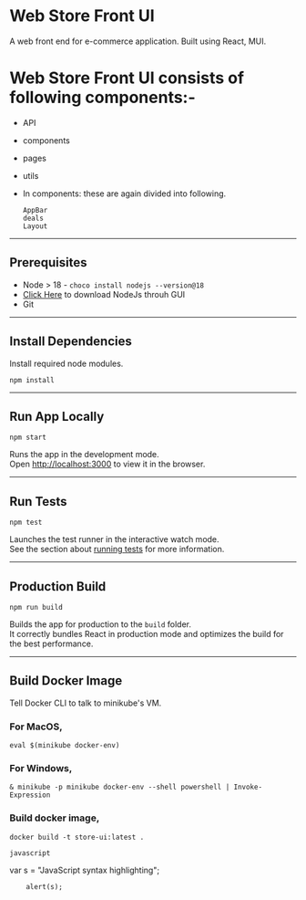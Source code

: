 # Web Store Front UI
A web front end for e-commerce application. Built using React, MUI.

# Web Store Front UI consists of following components:-
- API
- components
- pages
- utils
- In components: these are again divided into following.
 
  ```  
  AppBar
  deals
  Layout
---
## Prerequisites
- Node > 18 - ```choco install nodejs --version@18```
- [Click Here](https://nodejs.org/en/download/) to download NodeJs throuh GUI
- Git
***
## Install Dependencies
Install required node modules.

`npm install`
___
## Run App Locally
`npm start`

Runs the app in the development mode.\
Open [http://localhost:3000](http://localhost:3000) to view it in the browser.

___
## Run Tests
`npm test`

Launches the test runner in the interactive watch mode.\
See the section about [running tests](https://facebook.github.io/create-react-app/docs/running-tests) for more information.
***
## Production Build
 `npm run build`

Builds the app for production to the `build` folder.\
It correctly bundles React in production mode and optimizes the build for the best performance.
***
## Build Docker Image

Tell Docker CLI to talk to minikube's VM.

### For MacOS,
`eval $(minikube docker-env)`

### For Windows,
`& minikube -p minikube docker-env --shell powershell | Invoke-Expression`

### Build docker image,
`docker build -t store-ui:latest .`

```javascript```

var s = "JavaScript syntax highlighting";

        alert(s);
